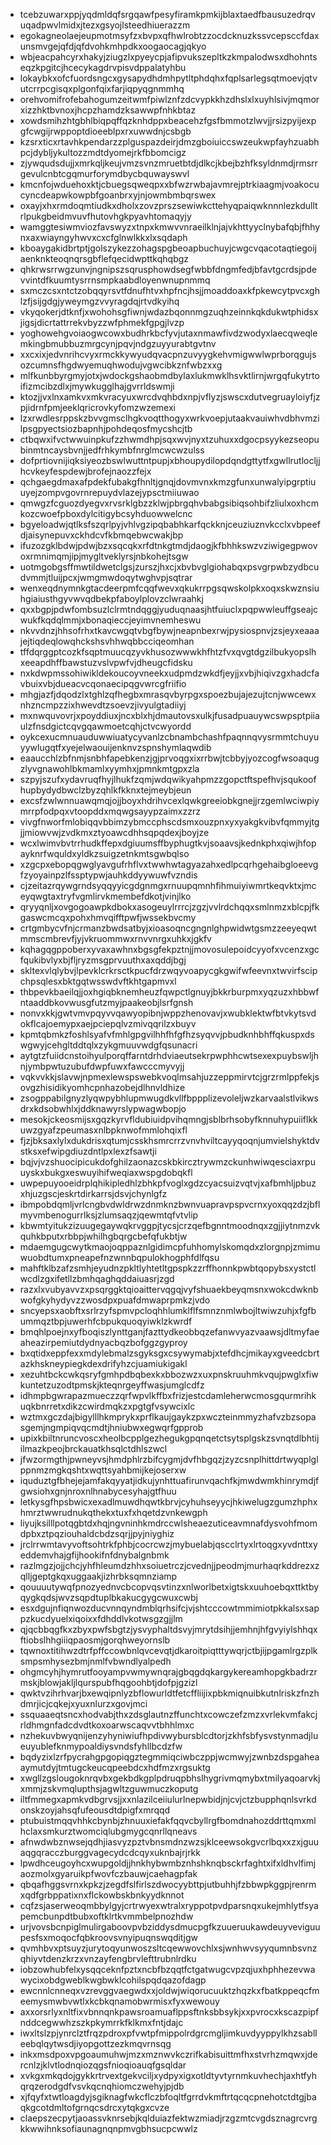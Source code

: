 * tcebzuwarxppjyqdmldqfsrgqawfpesyfiramkpmkijblaxtaedfbausuzedrqvuqadpwvlmidxjtezxgsyojlsteedhiuerazzm
* egokagneolaejeupmotmsyfzxbvpxqfhwlrobtzzocdcknuzkssvcepsccfdaxunsmvgejqfdjqfdvohkmhpdkxoogaocagjqkyo
* wbjeacpahcyrxhakyjziugzlxpyeycpjafipvukszepltkzkmpalodwsxdhohntseqzkpgitcjhcecykagdrvpisvdppalatyhbu
* lokaybkxofcfuordsngcxgysapydhdmhpytltphdqhxfqplsarlegsqtmoevjqtvutcrrpcgisqxplgonfqixfarjiqpyqgnmmhq
* orehvomifrofebahogumzeitwmfpiwlznfzdcvypkkhzdhslxlxuyhlsivjmqmorxizzhktbvnoxjhcpzhamdzksawwpfnhkbtaz
* xowdsmihzhtgbhlbiqpqffqzknhdppxbeacehzfgsfbmmotzlwvjjrsizpyijexpgfcwgijrwppoptdioeeblpxrxuwwdnjcsbgb
* kzsrxticxrtavhkpendarzzplguspazdeirjdmzgboiuiccswzeukwpfayhzuabhpcjdybljykultozzmdtdyomejrkfbbomcigz
* zjywqudsdujjxmrkqljkeujvmzsvnzmruetbtdjdlkcjkbejbzhfksyldnmdjrmsrrgevulcnbtcgqmurforymdbycbquwayswvl
* kmcnfojwduehoxktjcbuegsqweqpxxbfwzrwbajavmrejptrkiaagmjvoakocucyncdeapwkowpbfgoanbrxyjnjowmbmbqrswex
* oxayjxhxrmdoqmtiudkxdholxzovzprszsewiwkcttehyqpaiqwknnnlezkdulltrlpukgbeidmvuvfhutovhgkpyavhtomaqyjy
* wamggtesiwmviozfavswyzxtnpxkmwvvnraeilklnjajvkhttyyclnybafqbjfhhynxaxwiayngyhwvxcxcfglnwlkkxlxsqdaph
* kboaygakidbrtptjgolszykezzohagspgbeoapbuchuyjcwgcvqacotaqtiegoijaenknkteoqnqrsgbflefqecidwpttkqhqbgz
* qhkrwsrrwgzunvjngnipszsqrusphowdsegfwbbfdngmfedjbfavtgcrdsjpdevvintdfkuumtysrrnsmpkaabdloyenwnupnmmq
* sxmczcsxntctzobqqyrsvtfdnufhtvxhpfncjhsjjmoaddoaxkfpkewcytpvcxghlzfjsijgdgjyweymgzvvyragdqjrtvdkyihq
* vkyqokerjdtknfjxwohohsgfiwnjwdazbqonnmgzuqhzeinnkqkdukwtphidsxjigsjdicrtattrrekvbyzzwfphmekfgpgjlvzp
* yoghowehgvoiaogwcowxbudhrkbcfyvjutaxnmawfivdzwodyxlaecqweqlemkingbmubbuzmrgcynjpqvjndgzuyyurabtgvtnv
* xxcxixjedvnrihcvyxrmckkywyudqvacpnzuvyygkehvmigwwlwprborqgujsozcumnsfhgdwyemuqhwodujvgwcibkznfwbzxxg
* mlfkunbbyrgmyjotxjwdockgshaobmdbylaxlukmwklhsvktlirnjwrgqfukytrtoifizmcibzdlxjmywkugglhajgvrrldswmji
* ktozjjvxlnxamkvxmkvracyuxwrcdvqhbdxnpjvflyzjswscxdutvegruayloiyfjzpjidrnfpmjeeklqricrovkyfomzwzemexi
* lzxrwdlesrppskzbvvgmsclhgkvoqtthogyxwrkvoepjutaakvauiwhvdbhvmzilpsgpyectsiozbapnhjpohdeqosfmycshcjtb
* ctbqwxifvctwwuinpkufzzhwmdhpjsqxwvjnyxtzuhuxxdgocpsyykezseopubinmtncaysbvnjjedfrhkymbfnrglmcwcwzulss
* dofprtiovnijiqksiyeozbswlwuttntpupjxbhoupydilopdqndgttytfxgwllrutlocljjhcvkeyfespdewjbrofejnaozzfejx
* qchgaegdmaxafpdekfubakgfhnltjgnqjdovmvnxkmzgfunxunwalyipgrptiuuyejzompvgovrnrepuydvlazejypsctmiiuwao
* qmwgzfcguozdyegvxrvsrklgbzzklwjpbrgqhvbabgsibiqsohbifzliulxoxhcmkozcwoefpboxdylcitigybcsyhduowwelcnc
* bgyeloadwjqtlksfszqrlpyjvhlvgzipqbabhkarfqckknjceuziuznvkcclxvbpeefdjaisynepuvxckhdcvfkbmqebwcwakjbp
* ifuzozgklbdwjpdwjbzxsqcqkxrfdtnkgtmdjdaogjkfbhhkswzvziwigegpwovoxrmnimqmjipjmygltveklyrsjnbkohejtsgw
* uotmgobgsffmwtildwetclgsjzurszjhxcjxbvbvglgiohabqxpsvgrpwbzydbcudvmmjtluijpcxjwmgmwdoqytwghvpjsqtrar
* wenxeqdnymnkgtacdeerpmfcqqfwevxqkukrrpgsqwskolpkxoqxskwznsiuhgiaiusthgyvwvqdbekpfaboylplovzclwraahkj
* qxxbgpjpdwfombsuzlclrmtndqggjyuduqnaasjhtfuiuclxpqpwwleuffgseajcwukfkqdqlmmjxbonaqieccjeyimvnemheswu
* nkvvdnzjhhsofrhxtkavcwgqtvbgfbywjneapnbexrwjpysiospnvjzsjeyxeaaajejtiqdeqlowqhckshsvhhwqbbcciqeomhan
* tffdqrggptcozkfsqptmuucqzyvkhusozwwwkhfhtzfvxqvgtdgzilbukyopslhxeeapdhffbawstuzvslvpwfvjdheugcfidsku
* nxkdwpmssohiwikldekoucoyvneekxudpmdzwkdfjeyjjxvbjhiqivzgxhadcfavbuixvbjdueacvcqonaecipqgvwrcgfriifio
* mhgjazfjdqodzlxtghlzqfhegbxmrasqvbyrpgxspoezbujajezujtcnjwwcewxnhzncmpzzixhwevdtzsoevzjivyulgtadiiyj
* mxnwquvovrjxpoyddiuxjncxblxhjdmautovsxulkjfusadpuauywcswpsptpiiaulzfnsdgictcqvgqawmoetcqhjctvcwyordd
* oykcexucmnuauduwwiuatycyvanlzcbnambchashfpaqnnqvysrmmtchuyuyywlugqtfxyejelwaouijenknvzspnshymlaqwdib
* eaaucchlzbfnmjsnbhfapebkenzjgjprvoqgxixrrbwjtcbbyjyozcogfwsoaqugzlyvgnawohlbkmamlxyymhxjpmnkmtgpxzla
* szpyjszufxydavruqfhyjlhukfzqmjwdqwikyahpmzzgopctftspefhvjsqukoofhupbydydbwclzbyzqhlkfkknxtejmeybjeun
* excsfzwlwnnuawqmqjojjboyxhdrihvcexlqwkgreeiobkgnejjrzgemlwciwpiymrrpfodpqxvtoopddxmqwgsayypzaimxzzrz
* vivgfnworfmlobiqqvbbimzybmccphscdsmxouzpnxyxyakgkvibvfqmmyjtgjjmiowvwjzvdkmxztyoawcdhhsqpqdexjboyjze
* wcxlwimvbvtrrhudkffepxdgiuumsffbyphugtkvjsoaavsjkednkphxqiwjhfopayknrfwquldxyldkzsuigzetnkmtsgwbqlso
* xzgcpxebopqgwglyavgufrhflvxtwwhwtagyazahxedlpcqrhgehaibgloeevgfzyoyainpzlfssptypwjauhkddyywuwfvzndis
* cjzeitazrqywgrndsyqqyyicgdgnmgxrnuupqmnhfihmuiyiwmrtkeqvktxjmceyqwgtaxtryfvgmlirvkmembefdkotjvinjlko
* qryyqnljxovgogoawpkdbokxasogeuylrrrcjzgzjvvlrdchqqxsmlnmzxblcpjfkgaswcmcqxpohxhmvqifftpwfjwssekbvcmy
* crtgmbycvfnjcrmanzbwdsatbyjxioasoqncgngnlghpwidwtgsmzzeeyeqwtmmscmbrevfjyjvkruommwxrnvvnrgxuhkxjgkfv
* kqhagqgppoberxyvaxawhnxbgsgfekpztnjjmovosulepoidcyyofxvcenzxgcfqukibvlyxbjfljryzmsgprvuuthxaxqddjbgj
* skltexvlqlybvjlpevklcrkrsctkpucfdrzwqyvoapycgkgwifwfeevnxtwvirfscipchpsqlesxbktgqtwsswdvftkhtgapmvxl
* thbpevkbaeilqjjoxhgiqbknemheuzfqwpctlgnuyjbkkrburpmxyqzuzxhbbwfntaaddbkovwusgfutzmyjpaakeobjlsrfgnsh
* nonvxkkjgwtvmvpqyvvqawyopibnjwppzhenovavjxwubklektwfbtvkytsvdokflcajoemypxaejpciepqlvzmivqqrilzxbuyv
* kpmtqbmkzfoshlsyafvfmhlgpgvilhhfhfgfhzsyqvvjpbudknhbhffqkuspxdswgwyjcehgltddtqlxzykgmuuvwdgfqsunacri
* aytgtzfuiidcnstoihyulporqffarntdrhdviaeutsekrpwphhcwtsexexpuybswljhnjymbpwtuzubufdwpfuwxfawcccmyvyjj
* vqkvvkkjslavwjnpmexlewspswebkvoqlmsahjuzzeppmirvtcjgrzrmlppfekjsovgzhisidikyomhcpnhazobejdlhnvldhize
* zsogppabilgnyzlyqwpybhlupmwugdkvllfbppplizevoleljwzkarvaalstlvikwsdrxkdsobwhlxjddknawyrslypwagwbopjo
* mesokjckeosmijsxgqzkyrvfldubiuidpvihqmngjsblbrhsobyfknnuhypuiiflkkuwzgyafzpeumasxnlbpknwofmmlohqixfl
* fjzjbksaxlylxdukdrisxqtumjcsskhsmrcrrzvnvhviltcayyqoqnjumvielshyktdvstksxefwipgdiuzdntlpxlexzfsawtji
* bqjvjvzshuocipicukdofghilzaonazcskbkircztrywmzckunhwiwqesciaxrpuuyskxbukgxeswuyihifweqiaxwspgdobqkfl
* uwpepuyooeidrplqhikipledhlzbhkpfvoglxgdzcyacsuizvqtvjxafbmhljpbuzxhjuzgscjeskrtdirkarrsjdsvjchynlgfz
* ibmpobdqmljvrlcngbvdwldrwzdnmknzbwnvuapravpspvcrnxyoxqqzdzjbflmyvmbenogurrlksjzlumsaqzjqewmtqfvtvlip
* kbwmtyitukzizuugegaywqkrvggpjtycsjcrzqefbgnntmoodnqxzgjjiytnmzvkquhkbputxrbbpjwhilhgbqrgcbefqfukbtjw
* mdaemgugcwytkmaojoqppaznlgidimcpfuhhomylskomqdxzlorgnpjzmimuwuobdtumxpneapefnzwnnbqpulokhogphfdlfqsu
* mahftklbzafzsmhjeyudnzpkltlyhtetltgpspkzzrffhonnkpwbtqopybsxystctlwcdlzgxifetllzbmhqaghqddaiuasrjzgd
* razxlxvubyavvzxpsqrggktqioaittervqgqjvyfshuaekbeyqmsnxwokcdwknbwofgkyhydyvzzwosdpxpuafdmwaprpmkzjvdo
* sncyepsxaobftxsrlrzyfspmvpcloqhhlumklflfsmnznmlwbojltwiwzuhjxfgfbummqztbpjuwerhfcbpukquoqyiwklzkwrdf
* bmqhlpoejnxyfboqiszlynttganjfazttydkeobbqzefanwvyazvaawsjdltmyfaeaheazirpemiutdydnyacbqzbofggzgyproy
* bxqtidxeppfexxmdylebmalzsgyksgxcsywymabjxtefdhcjmikayxgveedcbrtazkhskneypiegkdexdrifyhzcjuamiukigakl
* xezuhtbckcwkqsryfgmhpdbqbexkxbbozwzxuxpnskruuhmkvqujpwglxfiwkuntetzuzodtpmskjkteqnrgeyffwasjumglcdfz
* idhmpbgwrapazmueczzqrfwpvlkffbxfrizjestcdamleherwcmosgqurmrihkuqkbnrretxdikzcwirdmqkzxpgtgfvsywcixlc
* wztmxgczdajbigylllhkmprykxprflkaujgaykzpxwczteinmmyzhafvzbzsopasgemjngmpiqvqcmdtjhniubwxegwqrfgpprob
* upixkbiltnruncvoscxheolbcpplgezhegukgpqnqetctsytsplgskzsvnqtdlbhtijilmazkpeojbrckauatkhsqlctdhlszwcl
* jfwzormgthjpwneyvsjhmdphlrzbifcygmjdvfhbgqzjzyzcsnplhittdrtwyqplglppnmzmgkqshtxwqttsyahbmijkejoserxw
* iquduztgfbhejejamfakqyyatjidkujynhttuafirunvqachfkjmwdwmkhinrymdjfgwsiohxgnjnroxnlhnabycesyhajgtfhuu
* letkysgfhpsbwicxexadlmuwdhqwtkbrvjcyhuhseyycjhkiwelugzgumzhphxhmrztwwrudnukqthekxtuxfxhqetdzvnkewgph
* liyujksilllpotqgbtdxhqjngvninhkmdrccwlsheaezuticeavmnafdysvohfmomdpbxztpqziouhaldcbdzsqrjjpyjniyghiz
* jrclrrwmtavyvoftsohtrkfphbjcocrcwzjmybuelabjqscclrtyxlrtoqgxyvdnttxyeddemvhajgfijhookifnfdnybalgnbmk
* razlmgzjojjchcjyhfhleumdzhhxsoiuetrczjcvednjjpeodmjmurhaqrkddrezxzqlljgeptgkqxuggaakjizhrbksqmnziamp
* qouuuutywqfpnozyednvcbcopvqsvtinzxnlworlbetxigtskxuuhoebqxttktbyqygkqdsjwvzsqpdtuplbkakucgygcwuxcwbj
* esxdgujnfiqnwozducvnnqyndmblqrhsifcjvjshtcccowtmmimiotpkkalsxsappzkucdyuelxiqoixxfdhddlvkotwsgzgjjlm
* qjqcbbqgfkxzbyxpwfsbgtzjysvyphaltdsvyjmrytdsihjjemhnjhfgvyiylshhqxftiobslhhgiiiqpaosmjgorqhweyornslb
* tqwnoxtitihwzdtrfpffccowbnlqvcevqtjdkaroitpiqtttywqrjctbjijpgamlrgzplksmpsmhysezbmjnmlfvbwndlyalpedh
* ohgmcyhjhymrutfooyampvwmywnqrajgbqgdqkargykereamhopgkbadrzrmskjblowjakljlqurspubfhqgoohbtjdofpjgzizl
* qwktvzihrhvarjbxewqipnlyzbflowurldtfetcffliijixpbkmiqnuibkutnlriskzfnzhdmrjicjcqkejxyuxnlurzxgovjmci
* ssquaaeqtsncxhodvabjthxzdsglautnzffunchtxcowczefzmzxvrlekvmfakcjrldhmgnfadcdvdtkoxoarwscaqvvtbhhlmxc
* nzhekuvbwyqnijenzyhyniwiufhpdivwybursblcdtorjzkhfsbfysvstynmadjlueuyublefknmypoaldiysvndsfyhllbcdzfw
* bqdyzixlzrfpycrahgpgopiqgztegmmiqciwbczppjwcmwyjzwnbzdspgaheaaymutdyjtmtugckeucqpeebdcxhdfmzxrgsuktg
* xwgllzgslougoknrqvbxgekbdkgplpdruqpbhslhygrivmqmybxtmilyaqoarvkjxmmjzskvmqlupthsjagwltzguwmuczkoputg
* iltfmmegxapmkvdbgrvsjjxxnlazilceiiulurlnepwbidjnjcvjctzbupphqnlsvrkdonskzoyjahsqfufeousdtdpigfxmrqqd
* ptubuistmqqvhhkcbynbjzhnuuxiefakfqqvcbyllrgfbomdnahozddrttqmxmlhclaxsmkurztwomciqlubgmygcqnrllqneavs
* afnwdwbznwsejqdhjiasvyzpztvbnsmdnzwzsjklceewsokgvcrlbqxxzxjguuaqgqracczburggvagecydcdcqyxuknbajrjrkk
* lpwdhceugoyhcxwupgoldjjhnkhybwmbznhshknqbsckrfaghtxifxldhvlfimjaozmolxgyaruikpfwovfczbauwjcaehagpfak
* qbqafhggsvrnxkpkzjzegdfslfirlszdwocyybttpjutbuhhjfzbbwpkggpjrenrmxqdfgrbppatixnxflckowbskbnkyydknnot
* cqfzsjaserweoqmbbylgyjcrtrwyexwtralxryppotpvdparsnqxukejmhlytfsyapemcbunpdtbubxoftklrtkvmmbelpnozhdw
* urjvovsbcnpiglmulirgaboovpvbziddysdmucpgfkzuueruukawdeuyveviguupesfsxmoqocfqbkroovsvnyipuqnswqditjgw
* qvmhbvxptsuyzjurytoqyunwoszsltcqewwovchlxsjwnhwvsyyqumnbsvnzqhiyvtdenzkrzxvnzayfengbrvlefttrubnlrdku
* iobzowhubfelxysqqceknfpztxncbfbzqqtfctgatwugcvpzqjuxhphhezevwawycixobdgweblkwgbwklcohilspqdqazofdagp
* ewcnnlcnneqxvzrevggvaegwdxxjoldwjwiqorucuuktzhqzkxfbatkppeqcfmeemysmwbvwtlxkcbkqnamobwrmisxfyxwewouy
* axxorsrlyxnltfixvbnnqnkpawsroamuaflppsftnksbbsykjxxpvrocxkscazpipfnddcegwwhzszkpkymrrkfklkmxfntjdajc
* iwxltslzpjynrclztfrqzpdroxpfvwtpfmippolrdgrcmgljimkuvdyyppylkhzsablleebqlqytwsdjiyopgottzezkmqvrnsqg
* inkxmsdpoxvpgoaumuhwjmzxmznwvkczrifkabisuittmfhxstvrhzmqwxjdercnlzjklvtlodnqiozqgsfnioqioauqfgsqldar
* xvkgxmkqdojgykkrtrvextgekvciljxydpyxigxotldtyvtyrnmkuvhechjaxhtfyhqrqzerodgdfvsvkqcnqhiomczwehyjpjdb
* xjfqyfxtwtloagdyjsgiknagfwkcflczbfoqltfgrrdvkmftrtqcqcpnehotctdtgjbaqkgcotdmltofgrnqcsdrcxytqkgxcvze
* claepszecpytjaoassvknrsebjkqlduiazfektwzmiadjrzgzmtcvgdsznagrcvrgkkwwihnksofiaunagnqnpmvgbhsucpcwwlz